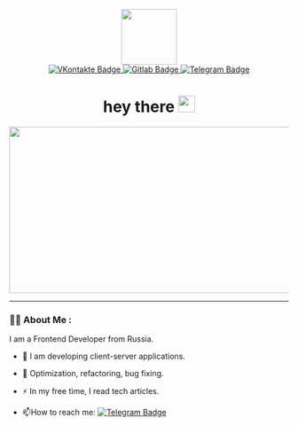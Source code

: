 <div id="header" align="center">
  <img src="https://media.giphy.com/media/M9gbBd9nbDrOTu1Mqx/giphy.gif" width="100"/>
<div id="badges" align="center">
  <a href="https://vk.com/vlad_kovalll">
    <img src="https://img.shields.io/badge/VKontakte-blue?style=for-the-badge&logo=vk&logoColor=white" alt="VKontakte Badge"/>
</a>
  <a href="https://gitlab.com/vladichhhh">
    <img src="https://img.shields.io/badge/Gitlab-orange?style=for-the-badge&logo=gitlab&logoColor=white" alt="Gitlab Badge"/>
  </a>
  <a href="https://web.telegram.org/k/">
    <img src="https://img.shields.io/badge/Telegram-blue?style=for-the-badge&logo=telegram&logoColor=white" alt="Telegram Badge"/>
</a>
</div>
<img src="https://komarev.com/ghpvc/?username=vladich21&style=flat-square&color=blue" alt=""/>
<h1>
  hey there
  <img src="https://media.giphy.com/media/hvRJCLFzcasrR4ia7z/giphy.gif" width="30px"/>
</h1>
</div>
<div align="center">
  <img src="https://media.giphy.com/media/dWesBcTLavkZuG35MI/giphy.gif" width="600" height="300"/>
</div>

---

### :man_technologist: About Me :

I am a Frontend Developer from Russia.

- :telescope: I am developing client-server applications.

- :seedling: Optimization, refactoring, bug fixing.

- :zap: In my free time, I read tech articles.

- :mailbox:How to reach me: [![Telegram Badge](https://img.shields.io/badge/-@Vovvll-blue?style=flat&logo=telegram&logoColor=white)](https://t.me/Vovvll)


